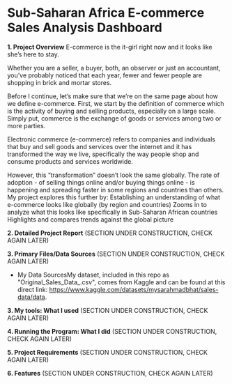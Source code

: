 # Sub-Saharan Africa E-commerce Sales Analysis Dashboard

**1. Project Overview**
E-commerce is the it-girl right now and it looks like she’s here to stay. 

Whether you are a seller, a buyer, both, an observer or just an accountant, you’ve probably noticed that each year, fewer and fewer people are shopping in brick and mortar stores. 

Before I continue, let’s make sure that we’re on the same page about how we define e-commerce. First, we start by the definition of commerce which is the activity of buying and selling products, especially on a large scale. Simply put, commerce is the exchange of goods or services among two or more parties.

Electronic commerce (e-commerce) refers to companies and individuals that buy and sell goods and services over the internet and it has transformed the way we live, specifically the way people shop and consume products and services worldwide. 

However, this “transformation” doesn’t look the same globally. The rate of adoption - of selling things online and/or buying things online - is happening and spreading faster in some regions and countries than others. My project explores this further by: 
Establishing an understanding of what e-commerce looks like globally (by region and countries)
Zooms in to analyze what this looks like specifically in Sub-Saharan African countries 
Highlights and compares trends against the global picture

**2. Detailed Project Report** (SECTION UNDER CONSTRUCTION, CHECK AGAIN LATER)

**3. Primary Files/Data Sources** (SECTION UNDER CONSTRUCTION, CHECK AGAIN LATER)
- My Data SourcesMy dataset, included in this repo as "Original_Sales_Data_.csv", comes from Kaggle and can be found at this direct link: https://www.kaggle.com/datasets/mysarahmadbhat/sales-data/data. 

**3. My tools: What I used** (SECTION UNDER CONSTRUCTION, CHECK AGAIN LATER)

**4. Running the Program: What I did** (SECTION UNDER CONSTRUCTION, CHECK AGAIN LATER)

**5. Project Requirements** (SECTION UNDER CONSTRUCTION, CHECK AGAIN LATER)

**6. Features** (SECTION UNDER CONSTRUCTION, CHECK AGAIN LATER)



